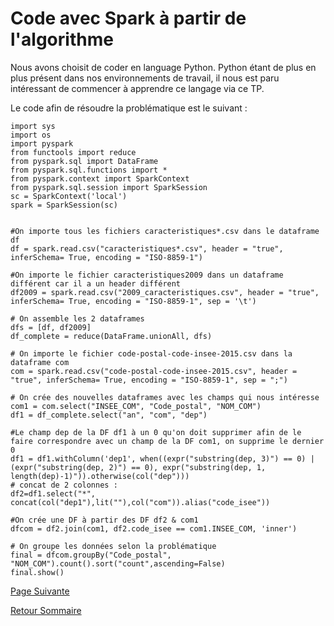 # Code avec Spark à partir de l'algorithme

Nous avons choisit de coder en language Python. 
Python étant de plus en plus présent dans nos environnements de travail, il nous est paru intéressant de commencer à apprendre ce langage via ce TP. 

Le code afin de résoudre la problématique est le suivant : 
```
import sys
import os
import pyspark
from functools import reduce
from pyspark.sql import DataFrame 
from pyspark.sql.functions import *
from pyspark.context import SparkContext
from pyspark.sql.session import SparkSession
sc = SparkContext('local')
spark = SparkSession(sc)


#On importe tous les fichiers caracteristiques*.csv dans le dataframe df
df = spark.read.csv("caracteristiques*.csv", header = "true", inferSchema= True, encoding = "ISO-8859-1")

#On importe le fichier caracteristiques2009 dans un dataframe différent car il a un header différent
df2009 = spark.read.csv("2009_caracteristiques.csv", header = "true", inferSchema= True, encoding = "ISO-8859-1", sep = '\t')

# On assemble les 2 dataframes
dfs = [df, df2009]
df_complete = reduce(DataFrame.unionAll, dfs)

# On importe le fichier code-postal-code-insee-2015.csv dans la dataframe com
com = spark.read.csv("code-postal-code-insee-2015.csv", header = "true", inferSchema= True, encoding = "ISO-8859-1", sep = ";")

# On crée des nouvelles dataframes avec les champs qui nous intéresse
com1 = com.select("INSEE_COM", "Code_postal", "NOM_COM")
df1 = df_complete.select("an", "com", "dep")

#Le champ dep de la DF df1 à un 0 qu'on doit supprimer afin de le faire correspondre avec un champ de la DF com1, on supprime le dernier 0 
df1 = df1.withColumn('dep1', when((expr("substring(dep, 3)") == 0) | (expr("substring(dep, 2)") == 0), expr("substring(dep, 1, length(dep)-1)")).otherwise(col("dep")))
# concat de 2 colonnes : 
df2=df1.select("*", concat(col("dep1"),lit(""),col("com")).alias("code_isee"))

#On crée une DF à partir des DF df2 & com1 
dfcom = df2.join(com1, df2.code_isee == com1.INSEE_COM, 'inner')

# On groupe les données selon la problématique
final = dfcom.groupBy("Code_postal", "NOM_COM").count().sort("count",ascending=False)
final.show()
```

[Page Suivante](https://daviddemacedo.github.io/sid_spark/testlocal/)

[Retour Sommaire](https://daviddemacedo.github.io/sid_spark/)

